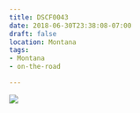 ```yaml
---
title: DSCF0043
date: 2018-06-30T23:38:08-07:00
draft: false
location: Montana
tags:
- Montana
- on-the-road

---
```

![](https://d17enza3bfujl8.cloudfront.net/DSCF0043.jpg)
